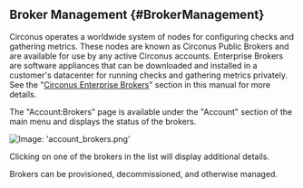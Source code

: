 ## Broker Management {#BrokerManagement}
Circonus operates a worldwide system of nodes for configuring checks and gathering metrics. These nodes are known as Circonus Public Brokers and are available for use by any active Circonus accounts. Enterprise Brokers are software appliances that can be downloaded and installed in a customer's datacenter for running checks and gathering metrics privately. See the "[Circonus Enterprise Brokers](/Administration/Brokers.md)" section in this manual for more details.

The "Account:Brokers" page is available under the "Account" section of the main menu and displays the status of the brokers.

![Image: 'account_brokers.png'](/assets/account_brokers.png?raw=true)

Clicking on one of the brokers in the list will display additional details.

Brokers can be provisioned, decommissioned, and otherwise managed.
